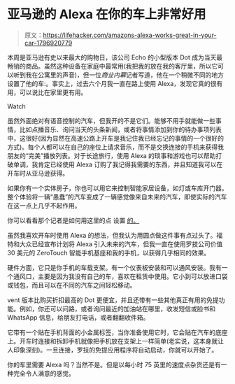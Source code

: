 # 亚马逊的 Alexa 在你的车上非常好用

> 原文：<https://lifehacker.com/amazons-alexa-works-great-in-your-car-1796920779>

本周是亚马逊有史以来最大的购物日，该公司 Echo 的小型版本 Dot 成为当天最畅销的商品。虽然这种设备在家庭中最常用(我把我的放在我的客厅里，所以它可以听到我在公寓里的声音)，但一位*商业内幕*记者写道，他在一个稍微不同的地方设置了他的车:。事实上，过去六个月我一直在路上使用 Alexa，发现它真的很有用，可以说比在家里更有用。

Watch

虽然外面绝对有语音控制的汽车，但我开的不是它们。能够不用手就能做一些事情，比如点播音乐、询问当天的头条新闻，或者将事情添加到你的待办事项列表中，这很好(因为显然在高速公路上开车是我记住我已经忘记的事情的一个很好的方式)。每个人都可以在自己的座位上请求音乐，而不是交换连接的手机来获得我朋友的“完美”播放列表。对于长途旅行，使用 Alexa 的琐事和游戏也可以帮助打破单调，我肯定已经使用 Alexa 订购了我记得我需要的东西，并且知道我可以在开车时从亚马逊获得。

如果你有一个实体房子，你也可以用它来控制智能家居设备，如灯或车库开门器。整个体验将一辆“愚蠢”的汽车变成了一辆感觉像来自未来的汽车，即使实际的汽车在这一点上几乎不起作用。

你可以看看那个记者是如何用这里的点 设置 [的。](http://www.businessinsider.com/using-amazon-echo-dot-in-a-car-2017-7/#while-few-will-have-all-three-features-it-is-easy-to-imagine-this-would-also-work-with-a-lighter-socket-adapter-the-echo-dots-speaker-and-tethering-to-a-phone-as-a-hotspot-6)

虽然我喜欢开车时使用 Alexa 的想法，但我认为用圆点做这件事有点过头了。福特和大众已经宣布计划将 Alexa 引入未来的汽车，但我一直在使用罗技公司价值 30 美元的 ZeroTouch 智能手机基座和我的手机，以获得几乎相同的效果。

硬件方面，它只是你手机的车载支架。有一个仪表板安装和可以通风安装。我有一个通风口，主要是因为我没有自己的车，喜欢在租赁中使用。它小到可以放进口袋或钱包，而且可以在不同的汽车之间轻松移动。

vent 版本比购买折扣最高的 Dot 更便宜，并且还带有一些其他真正有用的免提功能。例如，你还可以问路，或者询问最近的加油站在哪里，收发短信或脸书和 WhatsApp 信息，给朋友打电话，或者翻翻收件箱。

它带有一个贴在手机背面的小金属标签，当你准备使用它时，它会贴在汽车的底座上。开车时连接和拆卸手机就像把手机放在支架上一样简单(老实说，这本身就让人印象深刻)。一旦连接，罗技的免提应用程序将自动启动，你就可以开始了。

你的车里需要 Alexa 吗？当然不是。但是以每小时 75 英里的速度点杂货还是有一种完全令人满意的感觉。